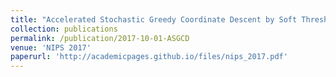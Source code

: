 ```yaml
---
title: "Accelerated Stochastic Greedy Coordinate Descent by Soft Thresholding Projection onto Simplex"
collection: publications
permalink: /publication/2017-10-01-ASGCD
venue: 'NIPS 2017'
paperurl: 'http://academicpages.github.io/files/nips_2017.pdf'
---
```

